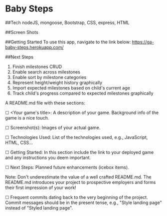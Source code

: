 # Baby Steps

##Tech
nodeJS, mongoose, Bootstrap, CSS, express, HTML

##Screen Shots

##Getting Started
To use this app, navigate to the link below:
https://ga-baby-steps.herokuapp.com/

##Next Steps
1. Finish milestones CRUD
2. Enable search across milestones
3. Enable sort by milestone categories
4. Represent height/weight history graphically
5. Import expected milestones based on child's current age
6. Track child's progress compared to expected milestones graphically 




A README.md file with these sections:

☐ <Your game's title>: A description of your game. Background info of the game is a nice touch.

☐ Screenshot(s): Images of your actual game.

☐ Technologies Used: List of the technologies used, e.g., JavaScript, HTML, CSS...

☐ Getting Started: In this section include the link to your deployed game and any instructions you deem important.

☐ Next Steps: Planned future enhancements (icebox items).

Note: Don't underestimate the value of a well crafted README.md. The README.md introduces your project to prospective employers and forms their first impression of your work!

☐ Frequent commits dating back to the very beginning of the project. Commit messages should be in the present tense, e.g., "Style landing page" instead of "Styled landing page".

